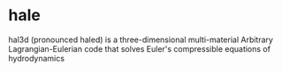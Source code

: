 # hale
hal3d (pronounced haled) is a three-dimensional multi-material Arbitrary Lagrangian-Eulerian code that solves Euler's compressible equations of hydrodynamics
